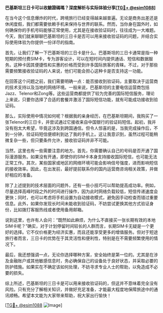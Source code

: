 **巴基斯坦三日卡可以收驗證碼嗎？深度解析与实际体验分享[[TG💪+ @esim1088](https://t.me/s/esim1088)]**

在当今这个信息爆炸的时代，跨境旅行已经变得越来越普遍。无论是商务出差还是休闲度假，我们都需要依赖手机来保持与世界的联系。然而，当你身在国外时，如何确保你的手机号码能够正常使用，尤其是在接收验证码时，往往成为一大难题。今天，我们就来聊聊巴基斯坦的三日卡是否可以用来接收验证码的问题，并结合实际使用体验为你提供一份详尽的指南。

首先，让我们了解一下巴基斯坦的三日卡是什么。巴基斯坦的三日卡通常是指一种短期的预付费SIM卡，专为游客设计，可以在短时间内提供通话、短信和数据服务。这种卡因其便捷性和实惠的价格而受到许多国际旅客的青睐。不过，对于那些需要频繁接收验证码的人来说，他们可能会担心这种卡是否支持这一功能。

在回答这个问题之前，我们需要明确一点：能否接收到验证码，主要取决于运营商的技术支持以及当地的网络环境。一般来说，巴基斯坦的主要电信运营商包括Jazz、Telenor和Zong等。这些运营商都提供了较为完善的国际短信服务，理论上来说，只要你选择了合适的套餐并激活了国际短信功能，就有可能成功接收到验证码。

那么，实际使用中情况如何呢？根据我的亲身经历，在巴基斯坦期间，我购买了一张Telenor的三日卡，并尝试通过它接收来自中国银行的验证码短信。起初，我并没有抱太大希望，毕竟这涉及到跨国通信。但令人惊喜的是，当我完成操作后，不到一分钟，验证码短信便顺利到达了我的手机上。这让我意识到，虽然过程可能稍微复杂一些，但只要条件允许，接收验证码并非不可能。

当然，这里也有一些需要注意的地方。首先，你需要确认自己的号码是否开通了国际漫游服务。如果没有开通，即使你的SIM卡本身支持接收国际短信，也可能无法正常工作。其次，某些国家或地区的网络环境可能会影响信号强度，进而影响短信的接收效率。因此，在出发前，最好提前联系你的国内运营商咨询相关政策，并做好相应的准备。

除了上述提到的技术层面的问题外，还有一些小技巧可以帮助提高成功率。例如，尽量选择高峰时段之外的时间进行操作，因为此时网络负载较低，短信传递速度会更快；同时，也可以考虑将手机设置为自动接收模式，避免因手动检查而错过重要信息。此外，如果你发现长时间未能收到验证码，不妨尝试更换其他方式验证身份，比如拨打客服热线或者使用备用邮箱。

说到这里，也许有人会问：“既然如此麻烦，为什么不直接买一张长期有效的本地SIM卡呢？”确实，对于计划停留时间较长的人群而言，长期SIM卡无疑是一个更好的选择。它不仅价格更为经济实惠，而且还能享受更多的增值服务。但对于短途旅行者而言，三日卡的优势在于其灵活性和便利性，特别是在不需要频繁使用的情况下。

最后，我还想强调一点，无论你选择哪种方案，安全始终是第一位的。尤其是在涉及金融账户或其他敏感信息时，务必确保自己的设备处于良好状态，并采取必要的防护措施。如果实在不确定该如何处理，不妨寻求专业人士的帮助，以免造成不必要的损失。

综上所述，巴基斯坦的三日卡是可以用来接收验证码的，但这并不意味着完全没有风险。只有充分了解相关知识，并做好充足准备，才能最大程度地保障旅途中的通讯顺畅。希望本文能为大家带来帮助，祝大家出行愉快！

[[TG💪+ @esim1088](https://t.me/s/esim1088) ![Image](https://i.postimg.cc/4NQfJmqS/Snipaste-2025-05-13-00-14-12.png)]